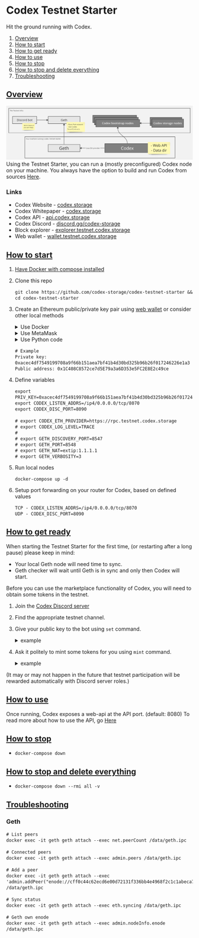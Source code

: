 # Codex Testnet Starter
Hit the ground running with Codex.

1. [Overview](#overview)
2. [How to start](#how-to-start)
3. [How to get ready](#how-to-get-ready)
4. [How to use](#how-to-use)
5. [How to stop](#how-to-stop)
6. [How to stop and delete everything](#how-to-stop-and-delete-everything)
7. [Troubleshooting](#troubleshooting)


## [Overview](#codex-testnet-starter)
![Overview](/docs/overview.png)
Using the Testnet Starter, you can run a (mostly preconfigured) Codex node on your machine. You always have the option to build and run Codex from sources [Here](https://github.com/codex-storage/nim-codex/).

### Links
 - Codex Website - [codex.storage](https://codex.storage)
 - Codex Whitepaper - [codex.storage](https://codex.storage)
 - Codex API - [api.codex.storage](https://api.codex.storage)
 - Codex Discord - [discord.gg/codex-storage](https://discord.gg/codex-storage)
 - Block explorer - [explorer.testnet.codex.storage](https://explorer.testnet.codex.storage)
 - Web wallet - [wallet.testnet.codex.storage](https://wallet.testnet.codex.storage)


## [How to start](#codex-testnet-starter)
 1. [Have Docker with compose installed](https://docs.docker.com/engine/install/)

 2. Clone this repo
    ```shell
    git clone https://github.com/codex-storage/codex-testnet-starter && cd codex-testnet-starter
    ```

 3. Create an Ethereum public/private key pair using [web wallet](https://wallet.testnet.codex.storage) or consider other local methods
    <details>
    <summary>Use Docker</summary>

    ```shell
    # Generate keypair
    docker run --rm gochain/web3 account create
    ```
    </details>

    <details>
    <summary>Use MetaMask</summary>

    1. [Accounts and Addresses](https://support.metamask.io/hc/en-us/sections/4471975962907-Accounts-and-Addresses)
    2. [How to export an account's private key](https://support.metamask.io/hc/en-us/articles/360015289632-How-to-export-an-account-s-private-key)
    </details>

    <details>
    <summary>Use Python code</summary>

    1. Create a venv
       ```shell
       pip3 install virtualenv

       venv=codex-eth-key
       mkdir $venv && cd $venv

       python3 -m venv env
       source env/bin/activate
       ```

    2. Install required packages
       ```shell
       pip3 install web3
       ```

    3. Create a script
       ```shell
       vi eth-keys.py
       ```
       ```python
        from eth_account import Account

        def generate_ethereum_keypair():
            # Generate a new Ethereum account
            account = Account.create()

            # Get the private key
            private_key = account._private_key.hex()

            # Get the public key (Ethereum address)
            public_key = account.address

            return private_key, public_key

        # Generate the Ethereum key pair
        private_key, public_key = generate_ethereum_keypair()

        # Print the keys
        print("Private Key:", private_key)
        print("Public Key (Ethereum Address):", public_key)
       ```

    4. Generate the keys
       ```shell
       python3 eth-keys.py
       ```
    5. Cleanup
       ```shell
       deactivate
       cd .. && rm -rf $venv
       ```
    </details>

    ```
    # Example
    Private key: 0xacec4df7549199708a9f66b151aea7bf41b4d30bd325b96b26f017246226e1a3
    Public address: 0x1C408C8572ce7d5E79a3a6D353e5FC2E8E2c49ce
    ```

 4. Define variables
    ```shell
    export PRIV_KEY=0xacec4df7549199708a9f66b151aea7bf41b4d30bd325b96b26f017246226e1a3
    export CODEX_LISTEN_ADDRS=/ip4/0.0.0.0/tcp/8070
    export CODEX_DISC_PORT=8090

    # export CODEX_ETH_PROVIDER=https://rpc.testnet.codex.storage
    # export CODEX_LOG_LEVEL=TRACE
    #
    # export GETH_DISCOVERY_PORT=8547
    # export GETH_PORT=8548
    # export GETH_NAT=extip:1.1.1.1
    # export GETH_VERBOSITY=3
    ```

 5. Run local nodes
    ```shell
    docker-compose up -d
    ```

 6. Setup port forwarding on your router for Codex, based on defined values
    ```
    TCP - CODEX_LISTEN_ADDRS=/ip4/0.0.0.0/tcp/8070
    UDP - CODEX_DISC_PORT=8090
    ```


## [How to get ready](#codex-testnet-starter)
When starting the Testnet Starter for the first time, (or restarting after a long pause) please keep in mind:
- Your local Geth node will need time to sync.
- Geth checker will wait until Geth is in sync and only then Codex will start.

Before you can use the marketplace functionality of Codex, you will need to obtain some tokens in the testnet.
1. Join the [Codex Discord server](https://discord.gg/codex-storage)
2. Find the appropriate testnet channel.
3. Give your public key to the bot using `set` command.
   <details>
   <summary>example</summary>

   ![Bot-Set](/docs/bot-set.png)
   </details>
4. Ask it politely to mint some tokens for you using `mint` command.
   <details>
   <summary>example</summary>

   ![Bot-Mint](/docs/bot-mint.png)
   </details>
(It may or may not happen in the future that testnet participation will be rewarded automatically with Discord server roles.)


## [How to use](#codex-testnet-starter)
Once running, Codex exposes a web-api at the API port. (default: 8080)
To read more about how to use the API, go [Here](/USINGCODEX.md)


## [How to stop](#codex-testnet-starter)
- `docker-compose down`


## [How to stop and delete everything](#codex-testnet-starter)
- `docker-compose down --rmi all -v`


## [Troubleshooting](#codex-testnet-starter)


### Geth
```shell
# List peers
docker exec -it geth geth attach --exec net.peerCount /data/geth.ipc

# Connected peers
docker exec -it geth geth attach --exec admin.peers /data/geth.ipc

# Add a peer
docker exec -it geth geth attach --exec 'admin.addPeer("enode://cff0c44c62ecd6e00d72131f336bb4e4968f2c1c1abeca7d4be2d35f818608b6d8688b6b65a18f1d57796eaca32fd9d08f15908a88afe18c1748997235ea6fe7@159.223.243.50:40010")' /data/geth.ipc

# Sync status
docker exec -it geth geth attach --exec eth.syncing /data/geth.ipc

# Geth own enode
docker exec -it geth geth attach --exec admin.nodeInfo.enode /data/geth.ipc
```
